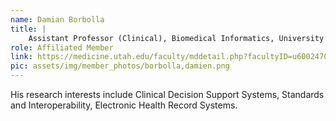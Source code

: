 ```yaml
---
name: Damian Borbolla
title: |
    Assistant Professor (Clinical), Biomedical Informatics, University of Utah
role: Affiliated Member
link: https://medicine.utah.edu/faculty/mddetail.php?facultyID=u6002470
pic: assets/img/member_photos/borbolla,damien.png
---
```


His research interests include Clinical Decision Support Systems, Standards and Interoperability, Electronic Health Record Systems.
